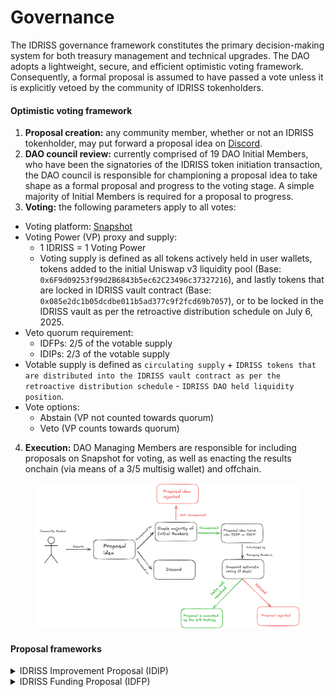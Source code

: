 # Governance

The IDRISS governance framework constitutes the primary decision-making system for both treasury management and technical upgrades. The DAO adopts a lightweight, secure, and efficient optimistic voting framework. Consequently, a formal proposal is assumed to have passed a vote unless it is explicitly vetoed by the community of IDRISS tokenholders.

#### Optimistic voting framework

1. **Proposal creation:** any community member, whether or not an IDRISS tokenholder, may put forward a proposal idea on [Discord](https://discord.com/invite/RJhJKamjw5).
2. **DAO council review:** currently comprised of 19 DAO Initial Members, who have been the signatories of the IDRISS token initiation transaction, the DAO council is responsible for championing a proposal idea to take shape as a formal proposal and progress to the voting stage. A simple majority of Initial Members is required for a proposal to progress.
3. **Voting:** the following parameters apply to all votes:

* Voting platform: [Snapshot](https://snapshot.box/#/s:idrissxyz.eth)
* Voting Power (VP) proxy and supply:
  * 1 IDRISS = 1 Voting Power
  * Voting supply is defined as all tokens actively held in user wallets, tokens added to the initial Uniswap v3 liquidity pool (Base: `0x6F9d09253f99d2B6843b5ec62C23496c37327216`), and lastly tokens that are locked in IDRISS vault contract (Base: `0x085e2dc1b05dcdbe011b5ad377c9f2fcd69b7057`), or to be locked in the IDRISS vault as per the retroactive distribution schedule on July 6, 2025.
* Veto quorum requirement:
  * IDFPs: 2/5 of the votable supply
  * IDIPs: 2/3 of the votable supply
* Votable supply is defined as `circulating supply` + `IDRISS tokens that are distributed into the IDRISS vault contract as per the retroactive distribution schedule` - `IDRISS DAO held liquidity position`.
* Vote options:
  * Abstain (VP not counted towards quorum)
  * Veto (VP counts towards quorum)

4. **Execution:** DAO Managing Members are responsible for including proposals on Snapshot for voting, as well as enacting the results onchain (via means of a 3/5 multisig wallet) and offchain.

<figure><img src="../.gitbook/assets/IDRISS governance flow.png" alt=""><figcaption></figcaption></figure>

#### Proposal frameworks

<details>

<summary>IDRISS Improvement Proposal (IDIP)</summary>

In order to become an IDIP, a proposal must contain the following sections and/or information:

* **Metadata (included separately):**
  * IDIP number
  * IDIP title
  * Date created
  * IDIP type (see IDIP categorization)
* **Abstract:** Serves as a short introduction to the proposal and should contain the summary of the motivation and specification sections.
* **Motivation:** Should describe the "why" of proposed changes.
* **Specification:** The most critical part of the proposal, this section should clearly and holistically lay out the proposed changes.
* **Backwards compatibility:** Where applicable, this section should describe whether or not, and to what degree, do the proposed technical changes retain backwards compatibility with existing systems.
* **Security considerations:** Where applicable, this section should inform of (and address) any and all security-related assumptions and perceived risks. In addition, it's recommended for proposal authors to exhaustively document risks as they arise during community feedback stage.
* **Copyright waiver:** All IDIPs must waive all copyright and related rights under the CC0 1.0 Universal license. An example of a copyright waiver to be included in a proposal:

> Copyright and related rights waived via the CCO 1.0 Universal license.\
> this.

#### IDIP categorization <a href="#idip-categorization" id="idip-categorization"></a>

IDIPs can be submitted in the following categories:

* **Metagovernance:** The governance framework may be changed via IDIPs in this category. Example decisions: amending the DAO's constitution or bylaws, changing voting rights, establishing or dissolving governance committees, altering quorum requirements, and adjusting proposal processes.
* **Contracts:** The IDRISS protocols require a set of contracts which may need to be upgraded both for security and protocol evolution purposes, e.g., IDRISS vault parameters.
* **Token:** The IDRISS token is an immutable ERC-20 token. However, some decisions may need to be made by the community in the future, e.g., contract migration, minting or burning tokens, altering tokenomics, and modifying token vesting schedules.

</details>

<details>

<summary>IDRISS Funding Proposal (IDFP)</summary>

In order to become an IDFP, a proposal must contain the following sections and/or information:

* **Metadata (included separately):**
  * IDFP number
  * IDFP title
  * Date created
* **Abstract:** Serves as a short introduction to the proposal and should contain the summary of the motivation and specification sections.
* **Motivation:** Should describe the "why" of proposed funding.
* **Specification:** The most critical part of the proposal, this section should clearly and holistically lay out the proposed funding. It's recommended to include the following:
  * funding amount
  * in-depth description of the proposed grant/expenditure
  * proposed impact reporting throughout the duration of funding, and post-funding, e.g., community calls, onchain and offchain data-driven reporting, etc.
* **Copyright waiver:** All IDIPs must waive all copyright and related rights under the CC0 1.0 Universal license. An example of a copyright waiver to be included in a proposal:

> Copyright and related rights waived via the CCO 1.0 Universal license.\
> this.

</details>

